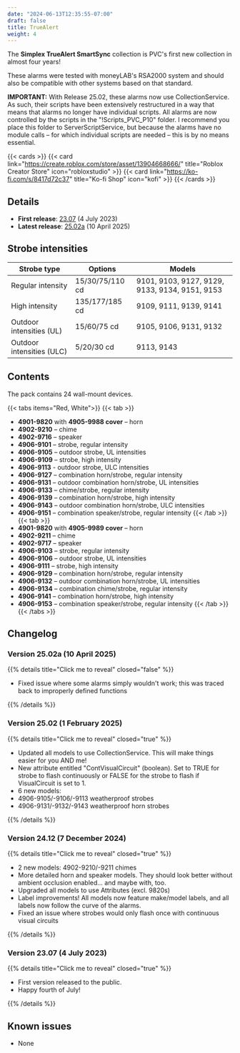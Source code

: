 ```yaml
---
date: "2024-06-13T12:35:55-07:00"
draft: false
title: TrueAlert
weight: 4
---
```


The **Simplex TrueAlert SmartSync** collection is PVC's first new collection in almost four years!

These alarms were tested with moneyLAB's RSA2000 system and should also be compatible with other systems based on that standard.

**IMPORTANT:**  With Release 25.02, these alarms now use CollectionService. As such, their scripts have been extensively restructured in a way that means that alarms no longer have individual scripts. All alarms are now controlled by the scripts in the "!Scripts_PVC_P10" folder. I recommend you place this folder to ServerScriptService, but because the alarms have no module calls – for which individual scripts are needed – this is by no means essential.

{{< cards >}}
    {{< card link="https://create.roblox.com/store/asset/13904668666/" title="Roblox Creator Store" icon="robloxstudio" >}}
    {{< card link="https://ko-fi.com/s/8417d72c37" title="Ko-fi Shop" icon="kofi" >}}
{{< /cards >}}

## Details
* **First release**: [23.07](#version-2307-4-july-2023) (4 July 2023)
* **Latest release**: [25.02a](#version-2502a-10-april-2025) (10 April 2025)

## Strobe intensities
| Strobe type       | Options         | Models |
| --------          | -------         | -------         | 
| Regular intensity | 15/30/75/110 cd | 9101, 9103, 9127, 9129, 9133, 9134, 9151, 9153 |
| High intensity    | 135/177/185 cd  | 9109, 9111, 9139, 9141 |
| Outdoor intensities (UL) | 15/60/75 cd | 9105, 9106, 9131, 9132 |
| Outdoor intensities (ULC) | 5/20/30 cd | 9113, 9143

## Contents
The pack contains 24 wall-mount devices.

{{< tabs items="Red, White">}}
{{< tab >}}
* **4901-9820** with **4905-9988 cover** – horn
* **4902-9210** – chime
* **4902-9716** – speaker
* **4906-9101** – strobe, regular intensity
* **4906-9105** – outdoor strobe, UL intensities
* **4906-9109** – strobe, high intensity
* **4906-9113** - outdoor strobe, ULC intensities
* **4906-9127** – combination horn/strobe, regular intensity
* **4906-9131** – outdoor combination horn/strobe, UL intensities
* **4906-9133** – chime/strobe, regular intensity
* **4906-9139** – combination horn/strobe, high intensity
* **4906-9143** – outdoor combination horn/strobe, ULC intensities 
* **4906-9151** – combination speaker/strobe, regular intensity
{{< /tab >}}
{{< tab >}}
* **4901-9820** with **4905-9989 cover** – horn
* **4902-9211** – chime
* **4902-9717** – speaker
* **4906-9103** – strobe, regular intensity
* **4906-9106** – outdoor strobe, UL intensities
* **4906-9111** – strobe, high intensity
* **4906-9129** – combination horn/strobe, regular intensity
* **4906-9132** – outdoor combination horn/strobe, UL intensities
* **4906-9134** – combination chime/strobe, regular intensity
* **4906-9141** – combination horn/strobe, high intensity
* **4906-9153** – combination speaker/strobe, regular intensity
{{< /tab >}}
{{< /tabs >}}

## Changelog
### Version 25.02a (10 April 2025)

{{% details title="Click me to reveal" closed="false" %}}

* Fixed issue where some alarms simply wouldn't work; this was traced back to improperly defined functions

{{% /details %}}

### Version 25.02 (1 February 2025)

{{% details title="Click me to reveal" closed="true" %}}

* Updated all models to use CollectionService. This will make things easier for you AND me!
* New attribute entitled "ContVisualCircuit" (boolean). Set to TRUE for strobe to flash continuously or FALSE for the strobe to flash if VisualCircuit is set to 1.
* 6 new models:
 * 4906-9105/-9106/-9113 weatherproof strobes
 * 4906-9131/-9132/-9143 weatherproof horn strobes

{{% /details %}}

### Version 24.12 (7 December 2024)

{{% details title="Click me to reveal" closed="true" %}}

* 2 new models: 4902-9210/-9211 chimes
* More detailed horn and speaker models. They should look better without ambient occlusion enabled... and maybe with, too.
* Upgraded all models to use Attributes (excl. 9820s)
* Label improvements! All models now feature make/model labels, and all labels now follow the curve of the alarms.
* Fixed an issue where strobes would only flash once with continuous visual circuits

{{% /details %}}

### Version 23.07 (4 July 2023)

{{% details title="Click me to reveal" closed="true" %}}

* First version released to the public.
* Happy fourth of July!

{{% /details %}}

## Known issues
* None